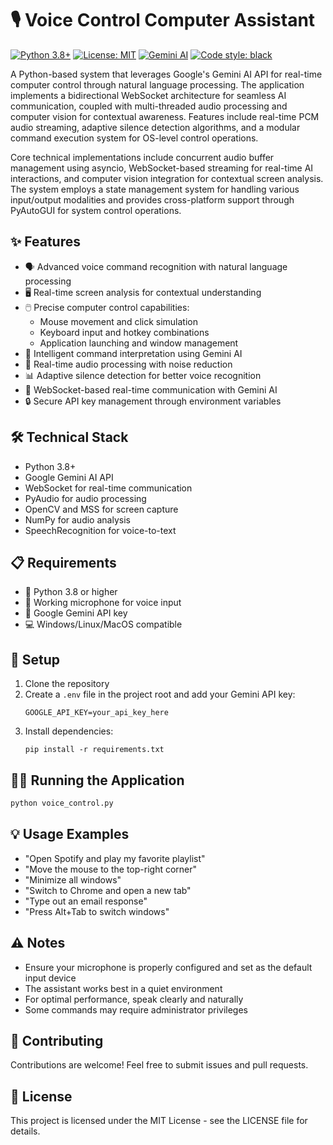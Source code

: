 # 🎙️ Voice Control Computer Assistant

[![Python 3.8+](https://img.shields.io/badge/python-3.8+-blue.svg)](https://www.python.org/downloads/)
[![License: MIT](https://img.shields.io/badge/License-MIT-yellow.svg)](https://opensource.org/licenses/MIT)
[![Gemini AI](https://img.shields.io/badge/AI-Gemini-brightgreen.svg)](https://deepmind.google/technologies/gemini/)
[![Code style: black](https://img.shields.io/badge/code%20style-black-000000.svg)](https://github.com/psf/black)

A Python-based system that leverages Google's Gemini AI API for real-time computer control through natural language processing. The application implements a bidirectional WebSocket architecture for seamless AI communication, coupled with multi-threaded audio processing and computer vision for contextual awareness. Features include real-time PCM audio streaming, adaptive silence detection algorithms, and a modular command execution system for OS-level control operations.

Core technical implementations include concurrent audio buffer management using asyncio, WebSocket-based streaming for real-time AI interactions, and computer vision integration for contextual screen analysis. The system employs a state management system for handling various input/output modalities and provides cross-platform support through PyAutoGUI for system control operations.


## ✨ Features
- 🗣️ Advanced voice command recognition with natural language processing
- 🖥️ Real-time screen analysis for contextual understanding
- 🖱️ Precise computer control capabilities:
  - Mouse movement and click simulation
  - Keyboard input and hotkey combinations
  - Application launching and window management
- 🎯 Intelligent command interpretation using Gemini AI
- 🔄 Real-time audio processing with noise reduction
- 📊 Adaptive silence detection for better voice recognition
- 🤖 WebSocket-based real-time communication with Gemini AI
- 🔒 Secure API key management through environment variables

## 🛠️ Technical Stack
- Python 3.8+ 
- Google Gemini AI API
- WebSocket for real-time communication
- PyAudio for audio processing
- OpenCV and MSS for screen capture
- NumPy for audio analysis
- SpeechRecognition for voice-to-text

## 📋 Requirements
- 🐍 Python 3.8 or higher
- 🎤 Working microphone for voice input
- 🔑 Google Gemini API key
- 💻 Windows/Linux/MacOS compatible

## 🚀 Setup
1. Clone the repository
2. Create a `.env` file in the project root and add your Gemini API key:
   ```
   GOOGLE_API_KEY=your_api_key_here
   ```
3. Install dependencies:
   ```
   pip install -r requirements.txt
   ```

## 🏃‍♂️ Running the Application
```bash
python voice_control.py
```

## 💡 Usage Examples
- "Open Spotify and play my favorite playlist"
- "Move the mouse to the top-right corner"
- "Minimize all windows"
- "Switch to Chrome and open a new tab"
- "Type out an email response"
- "Press Alt+Tab to switch windows"

## ⚠️ Notes
- Ensure your microphone is properly configured and set as the default input device
- The assistant works best in a quiet environment
- For optimal performance, speak clearly and naturally
- Some commands may require administrator privileges

## 🤝 Contributing
Contributions are welcome! Feel free to submit issues and pull requests.

## 📄 License
This project is licensed under the MIT License - see the LICENSE file for details.